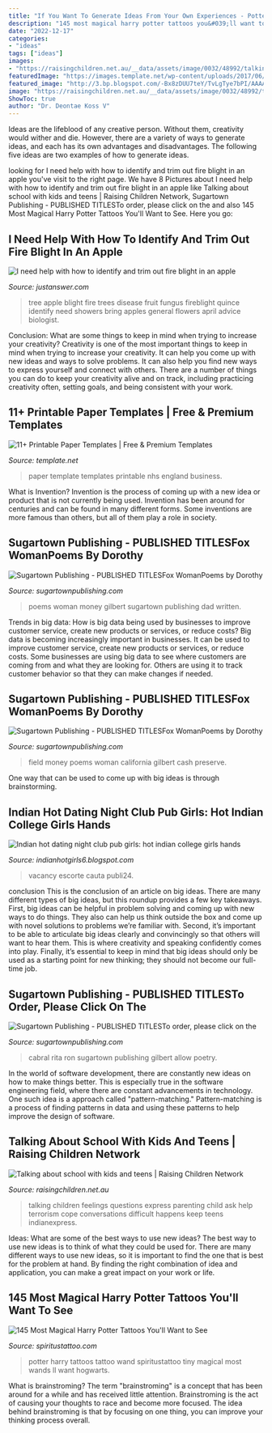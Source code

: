 ```yaml
---
title: "If You Want To Generate Ideas From Your Own Experiences - Potter Harry Tattoos Tattoo Wand Spiritustattoo Tiny Magical Most Wands Ll Want Hogwarts"
description: "145 most magical harry potter tattoos you&#039;ll want to see"
date: "2022-12-17"
categories:
- "ideas"
tags: ["ideas"]
images:
- "https://raisingchildren.net.au/__data/assets/image/0032/48992/talking-about-school.jpg"
featuredImage: "https://images.template.net/wp-content/uploads/2017/06/Private-Board-Paper.jpg"
featured_image: "http://3.bp.blogspot.com/-Bx8zDUU7teY/TvLgTye7bPI/AAAAAAAAAVQ/BrGMqzk19vc/w1200-h630-p-k-no-nu/indian+girls.jpg"
image: "https://raisingchildren.net.au/__data/assets/image/0032/48992/talking-about-school.jpg"
ShowToc: true
author: "Dr. Deontae Koss V"
---
```



Ideas are the lifeblood of any creative person. Without them, creativity would wither and die. However, there are a variety of ways to generate ideas, and each has its own advantages and disadvantages. The following five ideas are two examples of how to generate ideas.

	

		
looking for I need help with how to identify and trim out fire blight in an apple you've visit to the right page. We have 8 Pictures about I need help with how to identify and trim out fire blight in an apple like Talking about school with kids and teens | Raising Children Network, Sugartown Publishing - PUBLISHED TITLESTo order, please click on the and also 145 Most Magical Harry Potter Tattoos You&#039;ll Want to See. Here you go:
		
    
## I Need Help With How To Identify And Trim Out Fire Blight In An Apple

<img loading=lazy src="https://ww2.justanswer.com/uploads/MsAM/2012-02-10_045644_fireblight.jpg" onerror="this.onerror=null;this.src='https://tse1.mm.bing.net/th?id=OIP.kpIS0S-PIgyGj7uO2BDwtgHaJ4&amp;pid=15.1';" alt="I need help with how to identify and trim out fire blight in an apple">

_Source: justanswer.com_

>tree apple blight fire trees disease fruit fungus fireblight quince identify need showers bring apples general flowers april advice biologist. 

	

Conclusion: What are some things to keep in mind when trying to increase your creativity?
Creativity is one of the most important things to keep in mind when trying to increase your creativity. It can help you come up with new ideas and ways to solve problems. It can also help you find new ways to express yourself and connect with others. There are a number of things you can do to keep your creativity alive and on track, including practicing creativity often, setting goals, and being consistent with your work.

    
## 11+ Printable Paper Templates | Free &amp; Premium Templates

<img loading=lazy src="https://images.template.net/wp-content/uploads/2017/06/Private-Board-Paper.jpg" onerror="this.onerror=null;this.src='https://tse4.mm.bing.net/th?id=OIP.dOXAB_ws_sVUp282YhLaiwHaJA&amp;pid=15.1';" alt="11+ Printable Paper Templates | Free &amp; Premium Templates">

_Source: template.net_

>paper template templates printable nhs england business. 

	

What is Invention?
Invention is the process of coming up with a new idea or product that is not currently being used. Invention has been around for centuries and can be found in many different forms. Some inventions are more famous than others, but all of them play a role in society.

    
## Sugartown Publishing - PUBLISHED TITLESFox WomanPoems By Dorothy

<img loading=lazy src="http://sugartownpublishing.com/yahoo_site_admin/assets/images/Cathy-Dana-cover_sm.89183628_std.jpg" onerror="this.onerror=null;this.src='https://tse3.mm.bing.net/th?id=OIP.31-AppI3G-nZ9WYDicoiEwAAAA&amp;pid=15.1';" alt="Sugartown Publishing - PUBLISHED TITLESFox WomanPoems by Dorothy">

_Source: sugartownpublishing.com_

>poems woman money gilbert sugartown publishing dad written. 

	

Trends in big data: How is big data being used by businesses to improve customer service, create new products or services, or reduce costs?
Big data is becoming increasingly important in businesses. It can be used to improve customer service, create new products or services, or reduce costs. Some businesses are using big data to see where customers are coming from and what they are looking for. Others are using it to track customer behavior so that they can make changes if needed.

    
## Sugartown Publishing - PUBLISHED TITLESFox WomanPoems By Dorothy

<img loading=lazy src="http://sugartownpublishing.com/yahoo_site_admin/assets/images/Voices_from_the_Field_at_350_dpi.80123431_std.jpg" onerror="this.onerror=null;this.src='https://tse1.mm.bing.net/th?id=OIP.fjDD9v3ye_t8jggkGVyhbgHaLH&amp;pid=15.1';" alt="Sugartown Publishing - PUBLISHED TITLESFox WomanPoems by Dorothy">

_Source: sugartownpublishing.com_

>field money poems woman california gilbert cash preserve. 

	

One way that can be used to come up with big ideas is through brainstorming.

    
## Indian Hot Dating Night Club Pub Girls: Hot Indian College Girls Hands

<img loading=lazy src="http://3.bp.blogspot.com/-Bx8zDUU7teY/TvLgTye7bPI/AAAAAAAAAVQ/BrGMqzk19vc/w1200-h630-p-k-no-nu/indian+girls.jpg" onerror="this.onerror=null;this.src='https://tse2.mm.bing.net/th?id=OIP.7jlVOEuFD-gpPym_LB_06ADSEs&amp;pid=15.1';" alt="Indian hot dating night club pub girls: hot indian college girls hands">

_Source: indianhotgirls6.blogspot.com_

>vacancy escorte cauta publi24. 

	

conclusion
This is the conclusion of an article on big ideas. 
There are many different types of big ideas, but this roundup provides a few key takeaways. First, big ideas can be helpful in problem solving and coming up with new ways to do things. They also can help us think outside the box and come up with novel solutions to problems we’re familiar with. 
 Second, it’s important to be able to articulate big ideas clearly and convincingly so that others will want to hear them. This is where creativity and speaking confidently comes into play. Finally, it’s essential to keep in mind that big ideas should only be used as a starting point for new thinking; they should not become our full-time job.

    
## Sugartown Publishing - PUBLISHED TITLESTo Order, Please Click On The

<img loading=lazy src="http://sugartownpublishing.com/yahoo_site_admin/assets/images/1b_Author_photo_Ron_Cabral.63113149_std.jpg" onerror="this.onerror=null;this.src='https://tse3.mm.bing.net/th?id=OIP.KPuxpa3iDx0h8TYj5KzAhQAAAA&amp;pid=15.1';" alt="Sugartown Publishing - PUBLISHED TITLESTo order, please click on the">

_Source: sugartownpublishing.com_

>cabral rita ron sugartown publishing gilbert allow poetry. 

	

In the world of software development, there are constantly new ideas on how to make things better. This is especially true in the software engineering field, where there are constant advancements in technology. One such idea is a approach called "pattern-matching." Pattern-matching is a process of finding patterns in data and using these patterns to help improve the design of software.

    
## Talking About School With Kids And Teens | Raising Children Network

<img loading=lazy src="https://raisingchildren.net.au/__data/assets/image/0032/48992/talking-about-school.jpg" onerror="this.onerror=null;this.src='https://tse3.mm.bing.net/th?id=OIP.FDEn6wdI0cZULFnWeuTVpwHaEK&amp;pid=15.1';" alt="Talking about school with kids and teens | Raising Children Network">

_Source: raisingchildren.net.au_

>talking children feelings questions express parenting child ask help terrorism cope conversations difficult happens keep teens indianexpress. 

	

Ideas: What are some of the best ways to use new ideas?
The best way to use new ideas is to think of what they could be used for. There are many different ways to use new ideas, so it is important to find the one that is best for the problem at hand. By finding the right combination of idea and application, you can make a great impact on your work or life.

    
## 145 Most Magical Harry Potter Tattoos You&#039;ll Want To See

<img loading=lazy src="https://www.spiritustattoo.com/wp-content/uploads/2015/11/small-harry-potter-wand-tattoo.jpg" onerror="this.onerror=null;this.src='https://tse3.mm.bing.net/th?id=OIP.TeR56gBEtG34MTzcQ0mvXAHaHa&amp;pid=15.1';" alt="145 Most Magical Harry Potter Tattoos You&#039;ll Want to See">

_Source: spiritustattoo.com_

>potter harry tattoos tattoo wand spiritustattoo tiny magical most wands ll want hogwarts. 

	

What is brainstroming?
The term "brainstroming" is a concept that has been around for a while and has received little attention. Brainstroming is the act of causing your thoughts to race and become more focused. The idea behind brainstroming is that by focusing on one thing, you can improve your thinking process overall.

